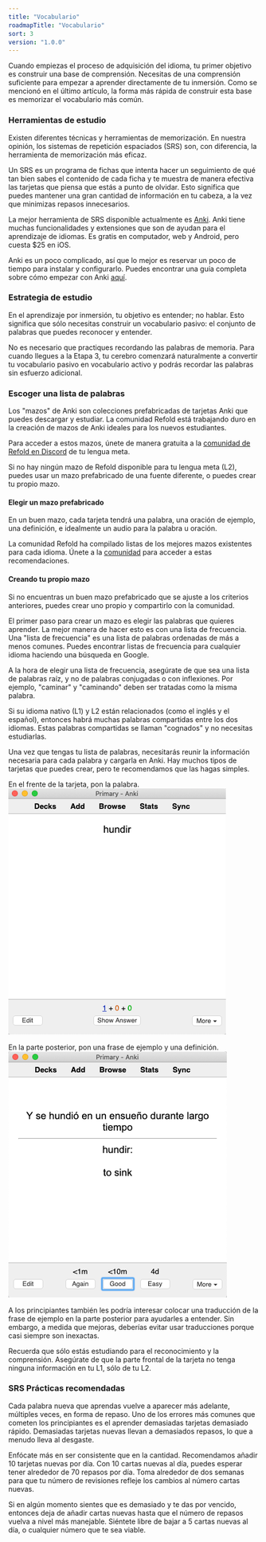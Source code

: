 ```yaml
---
title: "Vocabulario"
roadmapTitle: "Vocabulario"
sort: 3
version: "1.0.0"
---
```


Cuando empiezas el proceso de adquisición del idioma, tu primer objetivo es construir una base de comprensión. Necesitas de una comprensión suficiente para empezar a aprender directamente de tu inmersión. Como se mencionó en el último artículo, la forma más rápida de construir esta base es memorizar el vocabulario más común.

### Herramientas de estudio

Existen diferentes técnicas y herramientas de memorización. En nuestra opinión, los sistemas de repetición espaciados (SRS) son, con diferencia, la herramienta de memorización más eficaz.

Un SRS es un programa de fichas que intenta hacer un seguimiento de qué tan bien sabes el contenido de cada ficha y te muestra de manera efectiva las tarjetas que piensa que estás a punto de olvidar. Esto significa que puedes mantener una gran cantidad de información en tu cabeza, a la vez que minimizas repasos innecesarios.

La mejor herramienta de SRS disponible actualmente es [Anki][anki]. Anki tiene muchas funcionalidades y extensiones que son de ayudan para el aprendizaje de idiomas. Es gratis en computador, web y Android, pero cuesta $25 en iOS.

Anki es un poco complicado, así que lo mejor es reservar un poco de tiempo para instalar y configurarlo. Puedes encontrar una guía completa sobre cómo empezar con Anki [aquí][anki-guide].

### Estrategia de estudio

En el aprendizaje por inmersión, tu objetivo es entender; no hablar. Esto significa que sólo necesitas construir un vocabulario pasivo: el conjunto de palabras que puedes reconocer y entender.

No es necesario que practiques recordando las palabras de memoria. Para cuando llegues a la Etapa 3, tu cerebro comenzará naturalmente a convertir tu vocabulario pasivo en vocabulario activo y podrás recordar las palabras sin esfuerzo adicional.

### Escoger una lista de palabras

Los "mazos" de Anki son colecciones prefabricadas de tarjetas Anki que puedes descargar y estudiar. La comunidad Refold está trabajando duro en la creación de mazos de Anki ideales para los nuevos estudiantes.

Para acceder a estos mazos, únete de manera gratuita a la [comunidad de Refold en Discord][join-link] de tu lengua meta.

Si no hay ningún mazo de Refold disponible para tu lengua meta (L2), puedes usar un mazo prefabricado de una fuente diferente, o puedes crear tu propio mazo.

#### Elegir un mazo prefabricado

En un buen mazo, cada tarjeta tendrá una palabra, una oración de ejemplo, una definición, e idealmente un audio para la palabra u oración.

La comunidad Refold ha compilado listas de los mejores mazos existentes para cada idioma. Únete a la [comunidad][join-link] para acceder a estas recomendaciones.

#### Creando tu propio mazo

Si no encuentras un buen mazo prefabricado que se ajuste a los criterios anteriores, puedes crear uno propio y compartirlo con la comunidad.

El primer paso para crear un mazo es elegir las palabras que quieres aprender. La mejor manera de hacer esto es con una lista de frecuencia. Una "lista de frecuencia" es una lista de palabras ordenadas de más a menos comunes. Puedes encontrar listas de frecuencia para cualquier idioma haciendo una búsqueda en Google.

A la hora de elegir una lista de frecuencia, asegúrate de que sea una lista de palabras raíz, y no de palabras conjugadas o con inflexiones. Por ejemplo, "caminar" y "caminando" deben ser tratadas como la misma palabra.

Si su idioma nativo (L1) y L2 están relacionados (como el inglés y el español), entonces habrá muchas palabras compartidas entre los dos idiomas. Estas palabras compartidas se llaman "cognados" y no necesitas estudiarlas.

Una vez que tengas tu lista de palabras, necesitarás reunir la información necesaria para cada palabra y cargarla en Anki. Hay muchos tipos de tarjetas que puedes crear, pero te recomendamos que las hagas simples.

En el frente de la tarjeta, pon la palabra. ![](../../../images/vocabulary-card-front.png)

En la parte posterior, pon una frase de ejemplo y una definición. ![](../../../images/vocabulary-card-back.png)

A los principiantes también les podría interesar colocar una traducción de la frase de ejemplo en la parte posterior para ayudarles a entender. Sin embargo, a medida que mejoras, deberías evitar usar traducciones porque casi siempre son inexactas.

Recuerda que sólo estás estudiando para el reconocimiento y la comprensión. Asegúrate de que la parte frontal de la tarjeta no tenga ninguna información en tu L1, sólo de tu L2.

### SRS Prácticas recomendadas

Cada palabra nueva que aprendas vuelve a aparecer más adelante, múltiples veces, en forma de repaso. Uno de los errores más comunes que cometen los principiantes es el aprender demasiadas tarjetas demasiado rápido. Demasiadas tarjetas nuevas llevan a demasiados repasos, lo que a menudo lleva al desgaste.

Enfócate más en ser consistente que en la cantidad. Recomendamos añadir 10 tarjetas nuevas por día. Con 10 cartas nuevas al día, puedes esperar tener alrededor de 70 repasos por día. Toma alrededor de dos semanas para que tu número de revisiones refleje los cambios al número cartas nuevas.

Si en algún momento sientes que es demasiado y te das por vencido, entonces deja de añadir cartas nuevas hasta que el número de repasos vuelva a nivel más manejable. Siéntete libre de bajar a 5 cartas nuevas al día, o cualquier número que te sea viable.

[anki]: https://apps.ankiweb.net/
[anki-guide]: /roadmap/stage-1/a/anki-setup
[join-link]: /join
[join-link]: /join
